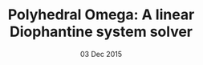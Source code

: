 ---
layout: post
date: 03 Dec 2015
title: "Polyhedral Omega: A linear Diophantine system solver"
venue: Yildiz Technical University Math Seminar (Istanbul, Turkey)
---